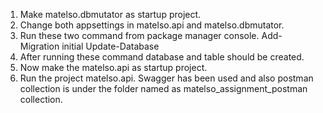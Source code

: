 1. Make matelso.dbmutator as startup project.
2. Change both appsettings in matelso.api and matelso.dbmutator.
3. Run these two command from package manager console.
	Add-Migration initial
	Update-Database
4. After running these command database and table should be created.
5. Now make the matelso.api as startup project.
6. Run the project matelso.api.
Swagger has been used and also postman collection is under the folder named as matelso_assignment_postman collection.

